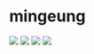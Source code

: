 # mingeung

 <img src="https://img.shields.io/badge/Python-3776AB?style=flat&logo=Python&logoColor=white"/>
 <img src="https://img.shields.io/badge/HTML-E34F26?style=flat&logo=HTML&logoColor=white"/>
 <img src="https://img.shields.io/badge/CSS-1572B6?style=flat&logo=CSS&logoColor=white"/>
 <img src="https://img.shields.io/badge/javascript-F7DF1E?style=flat&logo=javascript&logoColor=white"/>
